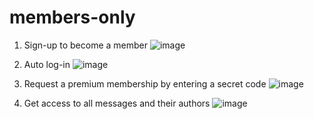 # members-only
1. Sign-up to become a member
![image](https://github.com/user-attachments/assets/fb35cc0c-eabb-417b-93a1-7628b9cc72be)

2. Auto log-in
![image](https://github.com/user-attachments/assets/645e2dfc-6f4c-4c86-8a3c-32e9a6431b5b)

3. Request a premium membership by entering a secret code
![image](https://github.com/user-attachments/assets/9aadbd68-503a-4cbf-b52c-2e13fb9756c8)

4. Get access to all messages and their authors
![image](https://github.com/user-attachments/assets/ba2f7458-b44c-432a-89e6-3d3600bd2acc)







